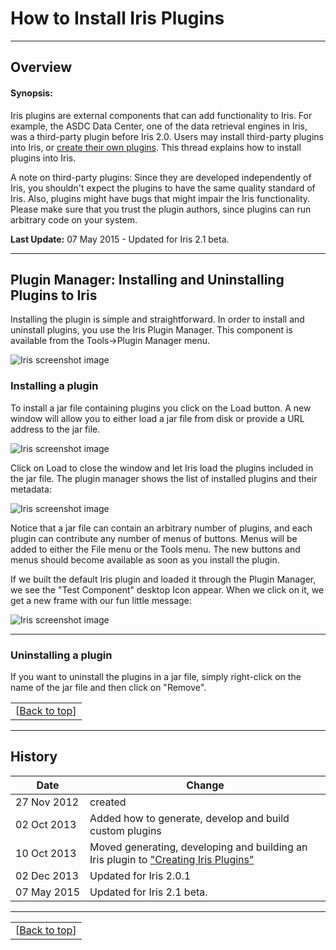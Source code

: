 # <a name="top"></a> How to Install Iris Plugins

------------------------------------------------------------------------

## <a name="overview"></a>Overview

#### Synopsis:

Iris plugins are external components that can add functionality to Iris.
For example, the ASDC Data Center, one of the data retrieval engines in
Iris, was a third-party plugin before Iris 2.0. Users may install
third-party plugins into Iris, or [create their own plugins][sdk].
This thread explains how to install plugins into Iris.

A note on third-party plugins: Since they are developed independently of
Iris, you shouldn't expect the plugins to have the same quality standard
of Iris. Also, plugins might have bugs that might impair the Iris
functionality. Please make sure that you trust the plugin authors, since
plugins can run arbitrary code on your system.

**Last Update:** 07 May 2015 - Updated for Iris 2.1 beta.

------------------------------------------------------------------------

## Plugin Manager: Installing and Uninstalling Plugins to Iris

Installing the plugin is simple and straightforward. In order to install
and uninstall plugins, you use the Iris Plugin Manager. This component
is available from the Tools-&gt;Plugin Manager menu.

![Iris screenshot image](./imgs/plugin-manager_small.png)

### Installing a plugin

To install a jar file containing plugins you click on the Load button. A
new window will allow you to either load a jar file from disk or provide
a URL address to the jar file.

![Iris screenshot image](./imgs/load-an-input-file.png)

Click on Load to close the window and let Iris load the plugins included
in the jar file. The plugin manager shows the list of installed plugins
and their metadata:

![Iris screenshot image](./imgs/plugin-manager-loaded2.png)

Notice that a jar file can contain an arbitrary number of plugins, and
each plugin can contribute any number of menus of buttons. Menus will be
added to either the File menu or the Tools menu. The new buttons and
menus should become available as soon as you install the plugin.

If we built the default Iris plugin and loaded it through the Plugin
Manager, we see the "Test Component" desktop Icon appear. When we click
on it, we get a new frame with our fun little message:

![Iris screenshot image](./imgs/hello-iris-world-ONLY2_small.png)

------------------------------------------------------------------------

### Uninstalling a plugin

If you want to uninstall the plugins in a jar file, simply right-click
on the name of the jar file and then click on "Remove".

|   |
|--:|
|[[Back to top][top]]|

------------------------------------------------------------------------

## <a name="history"></a> History

| Date          | Change							   |
|---------------|--------------------------------------|
|  27 Nov 2012  | created							   |
|  02 Oct 2013  | Added how to generate, develop and build custom plugins |
|  10 Oct 2013  | Moved generating, developing and building an Iris plugin to ["Creating Iris Plugins"][sdk] |
|  02 Dec 2013  | Updated for Iris 2.0.1 |
|  07 May 2015  | Updated for Iris 2.1 beta. |

----------------------------------

|   |
|--:|
|[[Back to top][top]]|


<!-- external links -->
[topcat]: http://www.star.bris.ac.uk/~mbt/topcat/#docs "TOPCAT"
[svo]:   http://svo2.cab.inta-csic.es/theory/fps/index.php?mode=voservice 

<!-- threads -->
[sedstacker]: 		../../threads/science/sedstacker/index.html "SED Stacker"
[science]: 			../../threads/science/index.html "Shift, Interpolate, and Integrate"
[entry]: 			../../threads/entry/index.html "Loading SED Data into Iris"
[fit]: 				../../threads/fit/index.html "Modeling and Fiting SED Data"
[importer]: 		../../threads/importer/index.html "Building and Managing SEDs"
[plot]: 			../../threads/plot/index.html "Visualizing SED Data"
[analysis]: 		../../threads/analysis/index.html "Analyzing SED Data in Iris"
[save]: 			../../threads/save/index.html "Saving SED Data"
[sdk]: 				../../threads/sdk/index.html "Developing Plugins: the Iris Software Development Kit"
[plugin_manager]: 	../../threads/plugin_manager/index.html "Plugin Manager"

<!-- extras (Iris models) -->
[brokenpowerlaw]:   ../../references/models.html#brokenpowerlaw "brokenpowerlaw"
[blackbody]:		../../references/models.html#blackbody "blackbody"

<!-- reference files -->
[download]: 		../../download/index.html "Download and Installation"
[smoke_test]: 		../../download/smoke_tests.html "Smoke Test"
[macosx105]:		../../download/macosx_test.html "Mac OS X 10.5 Download Instructions"
[download_trouble]: ../../bugs/smoke.html
[supported_files]: 	../../references/importer_files.html
[models]: 			../../references/models.html
[faq]: 				../../faq/index.html "FAQs"
[releasenotes]: 	../../releasenotes/index.html "Release Notes"
[publications]: 	../../publications/index.html "Iris Publications"
[bugs]: 			../../bugs/index.html "Bugs and Caveats"

<!-- CXC links -->
[helpdesk]:			/helpdesk/ "CXC HelpDesk"
[sao]:				http://cfa.harvard.edu/sao "Smithsonian Astrophysical Observatory"
[cxc]:				/ "Chandra X-Ray Observatory"
[sherpa]:			/sherpa/ "Sherpa"

<!-- Navigation -->
[toc]:				#toc
[top]:      		#top